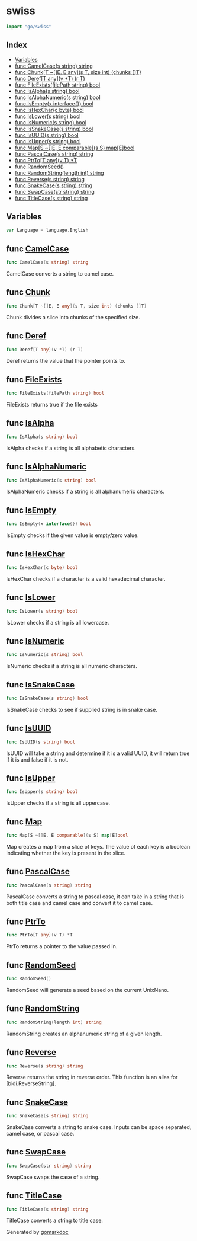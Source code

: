 <!-- gomarkdoc:embed:start -->

<!-- Code generated by gomarkdoc. DO NOT EDIT -->

# swiss

```go
import "go/swiss"
```

## Index

- [Variables](<#variables>)
- [func CamelCase\(s string\) string](<#CamelCase>)
- [func Chunk\[T \~\[\]E, E any\]\(s T, size int\) \(chunks \[\]T\)](<#Chunk>)
- [func Deref\[T any\]\(v \*T\) \(r T\)](<#Deref>)
- [func FileExists\(filePath string\) bool](<#FileExists>)
- [func IsAlpha\(s string\) bool](<#IsAlpha>)
- [func IsAlphaNumeric\(s string\) bool](<#IsAlphaNumeric>)
- [func IsEmpty\(x interface\{\}\) bool](<#IsEmpty>)
- [func IsHexChar\(c byte\) bool](<#IsHexChar>)
- [func IsLower\(s string\) bool](<#IsLower>)
- [func IsNumeric\(s string\) bool](<#IsNumeric>)
- [func IsSnakeCase\(s string\) bool](<#IsSnakeCase>)
- [func IsUUID\(s string\) bool](<#IsUUID>)
- [func IsUpper\(s string\) bool](<#IsUpper>)
- [func Map\[S \~\[\]E, E comparable\]\(s S\) map\[E\]bool](<#Map>)
- [func PascalCase\(s string\) string](<#PascalCase>)
- [func PtrTo\[T any\]\(v T\) \*T](<#PtrTo>)
- [func RandomSeed\(\)](<#RandomSeed>)
- [func RandomString\(length int\) string](<#RandomString>)
- [func Reverse\(s string\) string](<#Reverse>)
- [func SnakeCase\(s string\) string](<#SnakeCase>)
- [func SwapCase\(str string\) string](<#SwapCase>)
- [func TitleCase\(s string\) string](<#TitleCase>)


## Variables

<a name="Language"></a>

```go
var Language = language.English
```

<a name="CamelCase"></a>
## func [CamelCase](<https://github.com/jordanm-code/swiss/blob/main/strings.go#L125>)

```go
func CamelCase(s string) string
```

CamelCase converts a string to camel case.

<a name="Chunk"></a>
## func [Chunk](<https://github.com/jordanm-code/swiss/blob/main/generic.go#L28>)

```go
func Chunk[T ~[]E, E any](s T, size int) (chunks []T)
```

Chunk divides a slice into chunks of the specified size.

<a name="Deref"></a>
## func [Deref](<https://github.com/jordanm-code/swiss/blob/main/generic.go#L9>)

```go
func Deref[T any](v *T) (r T)
```

Deref returns the value that the pointer points to.

<a name="FileExists"></a>
## func [FileExists](<https://github.com/jordanm-code/swiss/blob/main/file.go#L6>)

```go
func FileExists(filePath string) bool
```

FileExists returns true if the file exists

<a name="IsAlpha"></a>
## func [IsAlpha](<https://github.com/jordanm-code/swiss/blob/main/strings.go#L24>)

```go
func IsAlpha(s string) bool
```

IsAlpha checks if a string is all alphabetic characters.

<a name="IsAlphaNumeric"></a>
## func [IsAlphaNumeric](<https://github.com/jordanm-code/swiss/blob/main/strings.go#L44>)

```go
func IsAlphaNumeric(s string) bool
```

IsAlphaNumeric checks if a string is all alphanumeric characters.

<a name="IsEmpty"></a>
## func [IsEmpty](<https://github.com/jordanm-code/swiss/blob/main/reflection.go#L6>)

```go
func IsEmpty(x interface{}) bool
```

IsEmpty checks if the given value is empty/zero value.

<a name="IsHexChar"></a>
## func [IsHexChar](<https://github.com/jordanm-code/swiss/blob/main/strings.go#L54>)

```go
func IsHexChar(c byte) bool
```

IsHexChar checks if a character is a valid hexadecimal character.

<a name="IsLower"></a>
## func [IsLower](<https://github.com/jordanm-code/swiss/blob/main/strings.go#L19>)

```go
func IsLower(s string) bool
```

IsLower checks if a string is all lowercase.

<a name="IsNumeric"></a>
## func [IsNumeric](<https://github.com/jordanm-code/swiss/blob/main/strings.go#L34>)

```go
func IsNumeric(s string) bool
```

IsNumeric checks if a string is all numeric characters.

<a name="IsSnakeCase"></a>
## func [IsSnakeCase](<https://github.com/jordanm-code/swiss/blob/main/strings.go#L59>)

```go
func IsSnakeCase(s string) bool
```

IsSnakeCase checks to see if supplied string is in snake case.

<a name="IsUUID"></a>
## func [IsUUID](<https://github.com/jordanm-code/swiss/blob/main/strings.go#L65>)

```go
func IsUUID(s string) bool
```

IsUUID will take a string and determine if it is a valid UUID, it will return true if it is and false if it is not.

<a name="IsUpper"></a>
## func [IsUpper](<https://github.com/jordanm-code/swiss/blob/main/strings.go#L14>)

```go
func IsUpper(s string) bool
```

IsUpper checks if a string is all uppercase.

<a name="Map"></a>
## func [Map](<https://github.com/jordanm-code/swiss/blob/main/generic.go#L19>)

```go
func Map[S ~[]E, E comparable](s S) map[E]bool
```

Map creates a map from a slice of keys. The value of each key is a boolean indicating whether the key is present in the slice.

<a name="PascalCase"></a>
## func [PascalCase](<https://github.com/jordanm-code/swiss/blob/main/strings.go#L143>)

```go
func PascalCase(s string) string
```

PascalCase converts a string to pascal case, it can take in a string that is both title case and camel case and convert it to camel case.

<a name="PtrTo"></a>
## func [PtrTo](<https://github.com/jordanm-code/swiss/blob/main/generic.go#L4>)

```go
func PtrTo[T any](v T) *T
```

PtrTo returns a pointer to the value passed in.

<a name="RandomSeed"></a>
## func [RandomSeed](<https://github.com/jordanm-code/swiss/blob/main/random.go#L13>)

```go
func RandomSeed()
```

RandomSeed will generate a seed based on the current UnixNano.

<a name="RandomString"></a>
## func [RandomString](<https://github.com/jordanm-code/swiss/blob/main/random.go#L18>)

```go
func RandomString(length int) string
```

RandomString creates an alphanumeric string of a given length.

<a name="Reverse"></a>
## func [Reverse](<https://github.com/jordanm-code/swiss/blob/main/strings.go#L87>)

```go
func Reverse(s string) string
```

Reverse returns the string in reverse order. This function is an alias for \[bidi.ReverseString\].

<a name="SnakeCase"></a>
## func [SnakeCase](<https://github.com/jordanm-code/swiss/blob/main/strings.go#L93>)

```go
func SnakeCase(s string) string
```

SnakeCase converts a string to snake case. Inputs can be space separated, camel case, or pascal case.

<a name="SwapCase"></a>
## func [SwapCase](<https://github.com/jordanm-code/swiss/blob/main/strings.go#L149>)

```go
func SwapCase(str string) string
```

SwapCase swaps the case of a string.

<a name="TitleCase"></a>
## func [TitleCase](<https://github.com/jordanm-code/swiss/blob/main/strings.go#L120>)

```go
func TitleCase(s string) string
```

TitleCase converts a string to title case.

Generated by [gomarkdoc](<https://github.com/princjef/gomarkdoc>)


<!-- gomarkdoc:embed:end -->